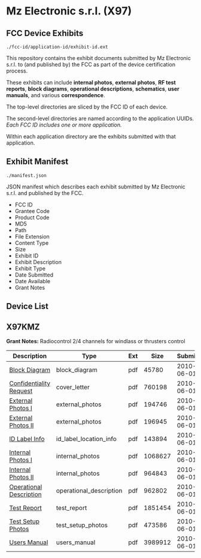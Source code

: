 # Mz Electronic s.r.l. (X97)
## FCC Device Exhibits

```
./fcc-id/application-id/exhibit-id.ext
```

This repository contains the exhibit documents submitted by Mz Electronic s.r.l. to (and published by) the FCC as part of the device certification process.

These exhibits can include **internal photos**, **external photos**, **RF test reports**, **block diagrams**, **operational descriptions**, **schematics**, **user manuals**, and various **correspondence**.

The top-level directories are sliced by the FCC ID of each device.

The second-level directories are named according to the application UUIDs. *Each FCC ID includes one or more application.*

Within each application directory are the exhibits submitted with that application. 

## Exhibit Manifest

```
./manifest.json
```

JSON manifest which describes each exhibit submitted by Mz Electronic s.r.l. and published by the FCC.

- FCC ID
- Grantee Code
- Product Code
- MD5
- Path
- File Extension
- Content Type
- Size
- Exhibit ID
- Exhibit Description
- Exhibit Type
- Date Submitted
- Date Available
- Grant Notes

## Device List
## X97KMZ
**Grant Notes:** Radiocontrol 2/4 channels for windlass or thrusters control

| Description | Type | Ext | Size | Submitted | Available |
| ----------- | ---- | --- | ---- | --------- | --------- |
| [Block Diagram](X97KMZ/68dd266897943e2ca4e8f8db544e923b/1288712.pdf) | block_diagram | pdf | 45780 | 2010-06-01 | 2010-06-01 |
| [Confidentiality Request](X97KMZ/68dd266897943e2ca4e8f8db544e923b/1288705.pdf) | cover_letter | pdf | 760198 | 2010-06-01 | 2010-06-01 |
| [External Photos I](X97KMZ/68dd266897943e2ca4e8f8db544e923b/1288706.pdf) | external_photos | pdf | 194746 | 2010-06-01 | 2010-06-01 |
| [External Photos II](X97KMZ/68dd266897943e2ca4e8f8db544e923b/1288707.pdf) | external_photos | pdf | 196945 | 2010-06-01 | 2010-06-01 |
| [ID Label Info](X97KMZ/68dd266897943e2ca4e8f8db544e923b/1288708.pdf) | id_label_location_info | pdf | 143894 | 2010-06-01 | 2010-06-01 |
| [Internal Photos I](X97KMZ/68dd266897943e2ca4e8f8db544e923b/1288709.pdf) | internal_photos | pdf | 1068627 | 2010-06-01 | 2010-06-01 |
| [Internal Photos II](X97KMZ/68dd266897943e2ca4e8f8db544e923b/1288710.pdf) | internal_photos | pdf | 964843 | 2010-06-01 | 2010-06-01 |
| [Operational Description](X97KMZ/68dd266897943e2ca4e8f8db544e923b/1288713.pdf) | operational_description | pdf | 962802 | 2010-06-01 | 2010-06-01 |
| [Test Report](X97KMZ/68dd266897943e2ca4e8f8db544e923b/1288704.pdf) | test_report | pdf | 1851454 | 2010-06-01 | 2010-06-01 |
| [Test Setup Photos](X97KMZ/68dd266897943e2ca4e8f8db544e923b/1288714.pdf) | test_setup_photos | pdf | 473586 | 2010-06-01 | 2010-06-01 |
| [Users Manual](X97KMZ/68dd266897943e2ca4e8f8db544e923b/1288711.pdf) | users_manual | pdf | 3989912 | 2010-06-01 | 2010-06-01 |
